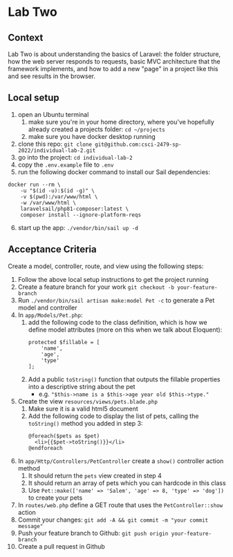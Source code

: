 # Lab Two

## Context

Lab Two is about understanding the basics of Laravel: the folder structure, how the web server responds to requests, basic MVC architecture that the framework implements, and how to add a new "page" in a project like this and see results in the browser.

## Local setup
1. open an Ubuntu terminal
   1. make sure you're in your home directory, where you've hopefully already created a projects folder: `cd ~/projects`
   2. make sure you have docker desktop running
2. clone this repo: `git clone git@github.com:csci-2479-sp-2022/individual-lab-2.git`
3. go into the project: `cd individual-lab-2`
4. copy the `.env.example` file to `.env`
5. run the following docker command to install our Sail dependencies:
```
docker run --rm \
    -u "$(id -u):$(id -g)" \
    -v $(pwd):/var/www/html \
    -w /var/www/html \
    laravelsail/php81-composer:latest \
    composer install --ignore-platform-reqs
```
6. start up the app: `./vendor/bin/sail up -d`

## Acceptance Criteria
Create a model, controller, route, and view using the following steps:
1. Follow the above local setup instructions to get the project running
2. Create a feature branch for your work `git checkout -b your-feature-branch`
3. Run `./vendor/bin/sail artisan make:model Pet -c` to generate a Pet model and controller
4. In `app/Models/Pet.php`: 
   1. add the following code to the class definition, which is how we define model attributes (more on this when we talk about Eloquent):
        ```
        protected $fillable = [
            'name',
            'age',
            'type'
        ];
        ```
   2. Add a public `toString()` function that outputs the fillable properties into a descriptive string about the pet
      - e.g. `"$this->name is a $this->age year old $this->type."`
5. Create the view `resources/views/pets.blade.php`
   1. Make sure it is a valid html5 document
   2. Add the following code to display the list of pets, calling the `toString()` method you added in step 3:
      ```
      @foreach($pets as $pet)
        <li>{{$pet->toString()}}</li>
      @endforeach
      ```
6. In `app/Http/Controllers/PetController` create a `show()` controller action method
   1. It should return the `pets` view created in step 4
   2. It should return an array of pets which you can hardcode in this class
   3. Use `Pet::make(['name' => 'Salem', 'age' => 8, 'type' => 'dog'])` to create your pets
7. In `routes/web.php` define a GET route that uses the `PetController::show` action
8. Commit your changes: `git add -A && git commit -m "your commit message"`
9. Push your feature branch to Github: `git push origin your-feature-branch`
10. Create a pull request in Github
